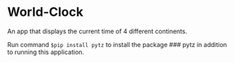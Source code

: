 # World-Clock
An app that displays the current time of 4 different continents.

Run command `$pip install pytz` to install the package ### pytz in addition to running this application.

